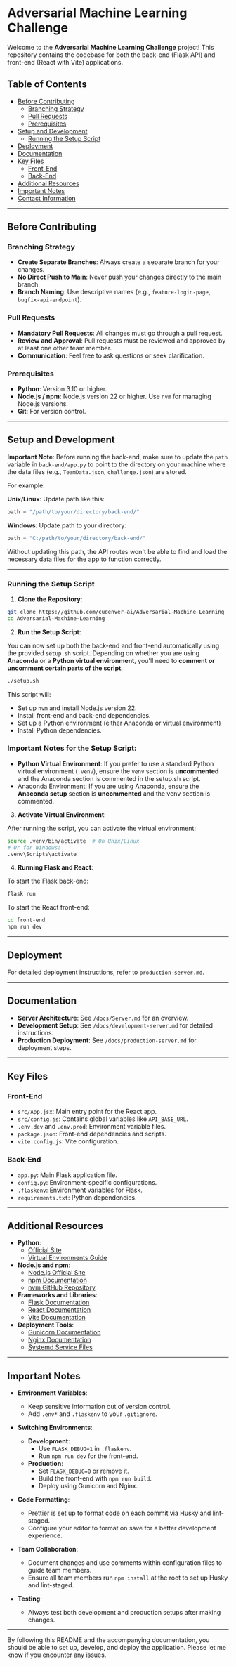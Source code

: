 # Adversarial Machine Learning Challenge

Welcome to the **Adversarial Machine Learning Challenge** project! This repository contains the codebase for both the back-end (Flask API) and front-end (React with Vite) applications.

## Table of Contents
- [Before Contributing](#before-contributing)
  - [Branching Strategy](#branching-strategy)
  - [Pull Requests](#pull-requests)
  - [Prerequisites](#prerequisites)
- [Setup and Development](#setup-and-development)
  - [Running the Setup Script](#running-the-setup-script)
- [Deployment](#deployment)
- [Documentation](#documentation)
- [Key Files](#key-files)
  - [Front-End](#front-end)
  - [Back-End](#back-end)
- [Additional Resources](#additional-resources)
- [Important Notes](#important-notes)
- [Contact Information](#contact-information)

---

## Before Contributing

### Branching Strategy
- **Create Separate Branches**: Always create a separate branch for your changes.
- **No Direct Push to Main**: Never push your changes directly to the main branch.
- **Branch Naming**: Use descriptive names (e.g., `feature-login-page`, `bugfix-api-endpoint`).

### Pull Requests
- **Mandatory Pull Requests**: All changes must go through a pull request.
- **Review and Approval**: Pull requests must be reviewed and approved by at least one other team member.
- **Communication**: Feel free to ask questions or seek clarification.

### Prerequisites
- **Python**: Version 3.10 or higher.
- **Node.js / npm**: Node.js version 22 or higher.
  Use `nvm` for managing Node.js versions.
- **Git**: For version control.

---

## Setup and Development

**Important Note**: Before running the back-end, make sure to update the `path` variable in `back-end/app.py` to point to the directory on your machine where the data files (e.g., `TeamData.json`, `challenge.json`) are stored.

For example:

**Unix/Linux**: Update path like this:

```python
path = "/path/to/your/directory/back-end/"
```

**Windows**: Update path to your directory:

```python
path = "C:/path/to/your/directory/back-end/"
```
Without updating this path, the API routes won't be able to find and load the necessary data files for the app to function correctly.

---

### Running the Setup Script

1. **Clone the Repository**:

```bash
git clone https://github.com/cudenver-ai/Adversarial-Machine-Learning
cd Adversarial-Machine-Learning
```

2. **Run the Setup Script**:

You can now set up both the back-end and front-end automatically using the provided `setup.sh` script. Depending on whether you are using **Anaconda** or a **Python virtual environment**, you'll need to **comment or uncomment certain parts of the script**.

```bash
./setup.sh
```

This script will:
- Set up `nvm` and install Node.js version 22.
- Install front-end and back-end dependencies.
- Set up a Python environment (either Anaconda or virtual environment)
- Install Python dependencies.

### Important Notes for the Setup Script:

- **Python Virtual Environment**: If you prefer to use a standard Python virtual environment (`.venv`), ensure the `venv` section is **uncommented** and the Anaconda section is commented in the setup.sh script.
- Anaconda Environment: If you are using Anaconda, ensure the **Anaconda setup** section is **uncommented** and the venv section is commented.

3. **Activate Virtual Environment**:

After running the script, you can activate the virtual environment:

```bash
source .venv/bin/activate  # On Unix/Linux
# Or for Windows:
.venv\Scripts\activate
```

4. **Running Flask and React**:

To start the Flask back-end:

```bash
flask run
```

To start the React front-end:

```bash
cd front-end
npm run dev
```

---

## Deployment

For detailed deployment instructions, refer to `production-server.md`.

---

## Documentation

- **Server Architecture**: See `/docs/Server.md` for an overview.
- **Development Setup**: See `/docs/development-server.md` for detailed instructions.
- **Production Deployment**: See `/docs/production-server.md` for deployment steps.

---

## Key Files

### Front-End
- `src/App.jsx`: Main entry point for the React app.
- `src/config.js`: Contains global variables like `API_BASE_URL`.
- `.env.dev` and `.env.prod`: Environment variable files.
- `package.json`: Front-end dependencies and scripts.
- `vite.config.js`: Vite configuration.

### Back-End
- `app.py`: Main Flask application file.
- `config.py`: Environment-specific configurations.
- `.flaskenv`: Environment variables for Flask.
- `requirements.txt`: Python dependencies.

---

## Additional Resources

- **Python**:
  - [Official Site](https://www.python.org/)
  - [Virtual Environments Guide](https://docs.python.org/3/tutorial/venv.html)
- **Node.js and npm**:
  - [Node.js Official Site](https://nodejs.org/)
  - [npm Documentation](https://docs.npmjs.com/)
  - [nvm GitHub Repository](https://github.com/nvm-sh/nvm)
- **Frameworks and Libraries**:
  - [Flask Documentation](https://flask.palletsprojects.com/en/latest/)
  - [React Documentation](https://reactjs.org/)
  - [Vite Documentation](https://vitejs.dev/)
- **Deployment Tools**:
  - [Gunicorn Documentation](https://gunicorn.org/)
  - [Nginx Documentation](https://www.nginx.com/)
  - [Systemd Service Files](https://www.freedesktop.org/wiki/Software/systemd/)

---

## Important Notes

- **Environment Variables**:
  - Keep sensitive information out of version control.
  - Add `.env*` and `.flaskenv` to your `.gitignore`.

- **Switching Environments**:
  - **Development**:
    - Use `FLASK_DEBUG=1` in `.flaskenv`.
    - Run `npm run dev` for the front-end.
  - **Production**:
    - Set `FLASK_DEBUG=0` or remove it.
    - Build the front-end with `npm run build`.
    - Deploy using Gunicorn and Nginx.

- **Code Formatting**:
  - Prettier is set up to format code on each commit via Husky and lint-staged.
  - Configure your editor to format on save for a better development experience.

- **Team Collaboration**:
  - Document changes and use comments within configuration files to guide team members.
  - Ensure all team members run `npm install` at the root to set up Husky and lint-staged.

- **Testing**:
  - Always test both development and production setups after making changes.

---

By following this README and the accompanying documentation, you should be able to set up, develop, and deploy the application. Please let me know if you encounter any issues.